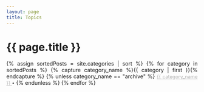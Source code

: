 ```yaml
---
layout: page
title: Topics
---
```


<h1 class="page-title">{{ page.title }}</h1>

<div style="width:100%; text-align:justify" id="archives">

{% assign sortedPosts = site.categories | sort %}
{% for category in sortedPosts %}
    {% capture category_name %}{{ category | first }}{% endcapture %}
    {% unless category_name == "archive" %}
        <a style="color:#B2B2B2; font-size:0.8rem" href="{{ site.baseurl }}/category/{{category_name| slugify}}" class="category-head1">{{ category_name }} </a>
        <span style="color:#515151; font-size:0.8rem">&#8226;</span>
    {% endunless %}
{% endfor %}
